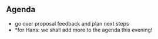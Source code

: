 ## Agenda
- go over proposal feedback and plan next steps
- *for Hans: we shall add more to the agenda this evening! 
